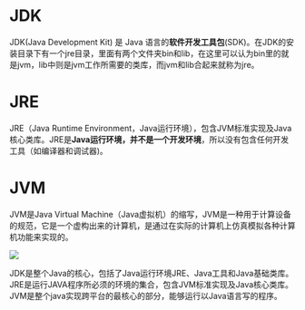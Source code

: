 # JDK

JDK(Java Development Kit) 是 Java 语言的**软件开发工具包**(SDK)。在JDK的安装目录下有一个jre目录，里面有两个文件夹bin和lib，在这里可以认为bin里的就是jvm，lib中则是jvm工作所需要的类库，而jvm和lib合起来就称为jre。

# JRE

JRE（Java Runtime Environment，Java运行环境），包含JVM标准实现及Java核心类库。JRE是**Java运行环境，并不是一个开发环境**，所以没有包含任何开发工具（如编译器和调试器)。

# JVM

JVM是Java Virtual Machine（Java虚拟机）的缩写，JVM是一种用于计算设备的规范，它是一个虚构出来的计算机，是通过在实际的计算机上仿真模拟各种计算机功能来实现的。

![](http://pqefpszye.bkt.clouddn.com/201904231532_638.png)

JDK是整个Java的核心，包括了Java运行环境JRE、Java工具和Java基础类库。JRE是运行JAVA程序所必须的环境的集合，包含JVM标准实现及Java核心类库。JVM是整个java实现跨平台的最核心的部分，能够运行以Java语言写的程序。